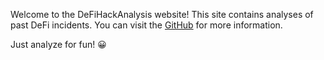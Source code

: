 Welcome to the DeFiHackAnalysis website! This site contains analyses of past DeFi incidents. You can visit the [GitHub](https://github.com/Autosaida/DeFiHackAnalysis) for more information.

Just analyze for fun! 😀